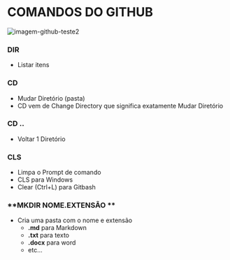 # COMANDOS DO GITHUB
![imagem-github-teste2](https://miro.medium.com/max/1125/1*dDNpLKu_oTLzStsDTnkJ-g.png)
### **DIR** 

- Listar itens 

### **CD** 

- Mudar Diretório (pasta)
- CD vem de Change Directory que significa
exatamente Mudar Diretório

### **CD ..** 

- Voltar 1 Diretório

### **CLS** 

- Limpa o Prompt de comando
- CLS para Windows
- Clear (Ctrl+L) para Gitbash

### **MKDIR NOME.EXTENSÃO ** 

- Cria uma pasta com o nome e extensão
	- **.md** para Markdown
	- **.txt** para texto 
	- **.docx** para word
	- etc... 
